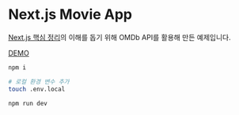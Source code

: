 # Next.js Movie App

[Next.js 핵심 정리](https://www.heropy.dev/p/n7JHmI)의 이해를 돕기 위해 OMDb API를 활용해 만든 예제입니다.

[DEMO](https://nextjs-movie-app-steel.vercel.app/)

```bash
npm i 

# 로컬 환경 변수 추가
touch .env.local

npm run dev
```
